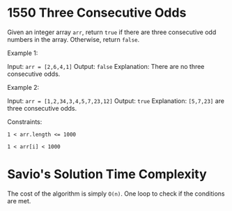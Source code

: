 # 1550 Three Consecutive Odds

Given an integer array `arr`, return `true` if there are three consecutive odd numbers in the array. Otherwise, return `false`.

Example 1:

Input: `arr = [2,6,4,1]`
Output: `false`
Explanation: There are no three consecutive odds.

Example 2:

Input: `arr = [1,2,34,3,4,5,7,23,12]`
Output: `true`
Explanation: `[5,7,23]` are three consecutive odds.

Constraints:

`1 < arr.length <= 1000`

`1 < arr[i] < 1000`

# Savio's Solution Time Complexity

The cost of the algorithm is simply `O(n)`. One loop to check if the conditions are met.
